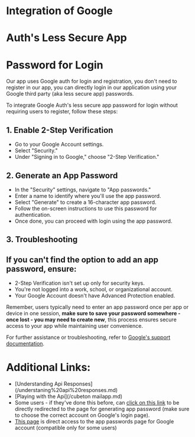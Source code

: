 # Integration of Google

# Auth's Less Secure App 

# Password for Login



Our app uses Google auth for login and registration, you don't need to register in our app, you can directly login in our application using your Google third party (aka less secure app) passwords.



To integrate Google Auth's less secure app password for login without requiring users to register, follow these steps:

## 1. Enable 2-Step Verification

- Go to your Google Account settings.
- Select "Security."
- Under "Signing in to Google," choose "2-Step Verification."

## 2. Generate an App Password

- In the "Security" settings, navigate to "App passwords."
- Enter a name to identify where you'll use the app password.
- Select "Generate" to create a 16-character app password.
- Follow the on-screen instructions to use this password for authentication.
- Once done, you can proceed with login using the app password.

## 3. Troubleshooting

## If you can't find the option to add an app password, ensure:

- 2-Step Verification isn't set up only for security keys.
- You're not logged into a work, school, or organizational account.
- Your Google Account doesn't have Advanced Protection enabled.



Remember, users typically need to enter an app password once per app or device in one session, **make sure to save your password somewhere - once lost - you may need to create new**, this process ensures secure access to your app while maintaining user convenience.

For further assistance or troubleshooting, refer to [Google's support documentation](https://support.google.com/accounts/answer/185833).



# Additional Links:
- [Understanding Api Responses] (/understaning%20api%20responses.md)
- [Playing with the Api](/cubeton mailapp.md)
- Some users - if they've done this before, can [click on this link](https://accounts.google.com/signin/v2/challenge/pk/presend?TL=AHNYTISyxZxdow8C2FbLUMXAFKJq8Kho3poCRyNprsLT3kNYqQe7GdmuR9-nGGzH&cid=1&continue=https%3A%2F%2Fmyaccount.google.com%2Fapppasswords&ifkv=ASKXGp0Kv3PQhjhZVzHn1TCnjbSWzSgcbN0LWyAf1AmKvUlGSCEmfZlf3qWt22cSssEJN8RakQesJw&rart=ANgoxcfCVAk3qaLNBRSmm-zzJGc8ij147P1HsZj9DceWu_hKb8v_3IsACE2_clmN6F_WKu7-r4tj4DqMIbyj8bWZh3Nxbwaam2jGJLs7CQDG9qR0uqtum-Y&rpbg=1&sarp=1&scc=1&service=accountsettings&theme=glif&flowName=GlifWebSignIn&flowEntry=ServiceLogin) to be directly redirected to the page for generating app password (make sure to choose the correct account on Google's login page).
- [This page](https://security.google.com/settings/security/apppasswords?utm_source=OGB&pli=1) is direct access to the app passwords page for Google account (compatible only for some users)
